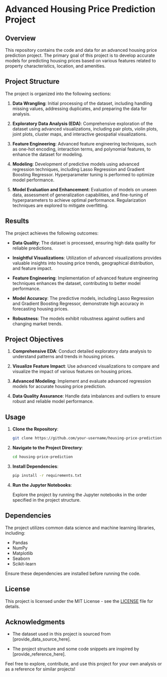 # Advanced Housing Price Prediction Project

## Overview

This repository contains the code and data for an advanced housing price prediction project. The primary goal of this project is to develop accurate models for predicting housing prices based on various features related to property characteristics, location, and amenities.

## Project Structure

The project is organized into the following sections:

1. **Data Wrangling**: Initial processing of the dataset, including handling missing values, addressing duplicates, and preparing the data for analysis.

2. **Exploratory Data Analysis (EDA)**: Comprehensive exploration of the dataset using advanced visualizations, including pair plots, violin plots, joint plots, cluster maps, and interactive geospatial visualizations.

3. **Feature Engineering**: Advanced feature engineering techniques, such as one-hot encoding, interaction terms, and polynomial features, to enhance the dataset for modeling.

4. **Modeling**: Development of predictive models using advanced regression techniques, including Lasso Regression and Gradient Boosting Regressor. Hyperparameter tuning is performed to optimize model performance.

5. **Model Evaluation and Enhancement**: Evaluation of models on unseen data, assessment of generalization capabilities, and fine-tuning of hyperparameters to achieve optimal performance. Regularization techniques are explored to mitigate overfitting.

## Results

The project achieves the following outcomes:

- **Data Quality**: The dataset is processed, ensuring high data quality for reliable predictions.
  
- **Insightful Visualizations**: Utilization of advanced visualizations provides valuable insights into housing price trends, geographical distribution, and feature impact.

- **Feature Engineering**: Implementation of advanced feature engineering techniques enhances the dataset, contributing to better model performance.

- **Model Accuracy**: The predictive models, including Lasso Regression and Gradient Boosting Regressor, demonstrate high accuracy in forecasting housing prices.

- **Robustness**: The models exhibit robustness against outliers and changing market trends.

## Project Objectives

1. **Comprehensive EDA**: Conduct detailed exploratory data analysis to understand patterns and trends in housing prices.

2. **Visualize Feature Impact**: Use advanced visualizations to compare and visualize the impact of various features on housing prices.

3. **Advanced Modeling**: Implement and evaluate advanced regression models for accurate housing price prediction.

4. **Data Quality Assurance**: Handle data imbalances and outliers to ensure robust and reliable model performance.

## Usage

1. **Clone the Repository**:

   ```bash
   git clone https://github.com/your-username/housing-price-prediction.git
   ```

2. **Navigate to the Project Directory**:

   ```bash
   cd housing-price-prediction
   ```

3. **Install Dependencies**:

   ```bash
   pip install -r requirements.txt
   ```

4. **Run the Jupyter Notebooks**:

   Explore the project by running the Jupyter notebooks in the order specified in the project structure.

## Dependencies

The project utilizes common data science and machine learning libraries, including:

- Pandas
- NumPy
- Matplotlib
- Seaborn
- Scikit-learn

Ensure these dependencies are installed before running the code.

## License

This project is licensed under the MIT License - see the [LICENSE](LICENSE) file for details.

## Acknowledgments

- The dataset used in this project is sourced from [provide_data_source_here].
  
- The project structure and some code snippets are inspired by [provide_reference_here].

Feel free to explore, contribute, and use this project for your own analysis or as a reference for similar projects!